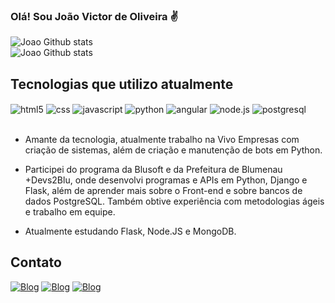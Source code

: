 
### Olá! Sou João Victor de Oliveira ✌


![Joao Github stats](https://github-readme-stats.vercel.app/api?username=JoaoVictorOlve&theme=dracula)</br>
![Joao Github stats](https://github-readme-stats.vercel.app/api/top-langs/?username=JoaoVictorOlve&&layout=compact&hide=shell&theme=dracula)


## Tecnologias que utilizo atualmente 

<div style="display: inline_block">
<img align="center" alt="html5" src="https://img.shields.io/badge/HTML5-E34F26?style=for-the-badge&logo=html5&logoColor=white"/>
<img align="center" alt="css" src="https://img.shields.io/badge/CSS-239120?&style=for-the-badge&logo=css3&logoColor=white"/>
<img align="center" alt="javascript" src="https://img.shields.io/badge/JavaScript-F7DF1E?style=for-the-badge&logo=javascript&logoColor=black"/>
<img align="center" alt="python" src="https://img.shields.io/badge/Python-3776AB?style=for-the-badge&logo=python&logoColor=white"/>
<img align="center" alt="angular" src="https://img.shields.io/badge/Angular-DD0031?style=for-the-badge&logo=angular&logoColor=white"/>
<img align="center" alt="node.js" src="https://img.shields.io/badge/Node.js-43853D?style=for-the-badge&logo=node.js&logoColor=white"/>
<img align="center" alt="postgresql" src="https://img.shields.io/badge/PostgreSQL-316192?style=for-the-badge&logo=postgresql&logoColor=white"/>
</div> </br>

- Amante da tecnologia, atualmente trabalho na Vivo Empresas com criação de sistemas, além de criação e manutenção de bots em Python.

- Participei do programa da Blusoft e da Prefeitura de Blumenau +Devs2Blu, onde desenvolvi programas e APIs em Python, Django e Flask, além de aprender mais sobre o Front-end e sobre bancos de dados PostgreSQL. Também obtive experiência com metodologias ágeis e trabalho em equipe.

- Atualmente estudando Flask, Node.JS e MongoDB.

## Contato 

[![Blog](https://img.shields.io/badge/LinkedIn-0077B5?style=for-the-badge&logo=linkedin&logoColor=white)](https://www.linkedin.com/in/jo%C3%A3o-victor-de-oliveira-074860237/)
[![Blog](https://img.shields.io/badge/Instagram-E4405F?style=for-the-badge&logo=instagram&logoColor=white
)](https://www.instagram.com/joaovic.olve/)
[![Blog](https://img.shields.io/badge/Gmail-D1a4836?style=for-the-badge&logo=gmail&logoColor=white)](https://www.instagram.com/joaovic.olve/)
